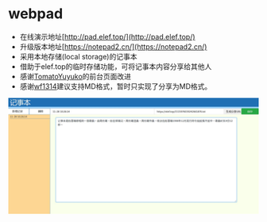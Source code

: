 # webpad
- 在线演示地址[http://pad.elef.top/](http://pad.elef.top/)
- 升级版本地址[https://notepad2.cn/](https://notepad2.cn/)
- 采用本地存储(local storage)的记事本
- 借助于elef.top的临时存储功能，可将记事本内容分享给其他人
- 感谢[TomatoYuyuko](https://github.com/TomatoYuyuko)的前台页面改进
- 感谢[wf1314](https://github.com/wf1314)建议支持MD格式，暂时只实现了分享为MD格式。

![Image text](webpad.jpg)

